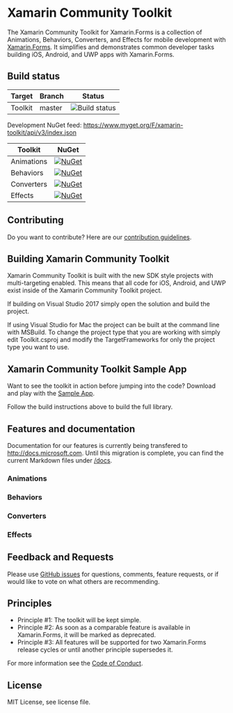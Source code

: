 Xamarin Community Toolkit
===========

The Xamarin Community Toolkit for Xamarin.Forms is a collection of Animations, Behaviors, Converters, and Effects for mobile development with [Xamarin.Forms](https://github.com/xamarin/Xamarin.Forms). It simplifies and demonstrates common developer tasks building iOS, Android, and UWP apps with Xamarin.Forms.

## Build status

| Target | Branch | Status |
| ------ | ------ | ------ | 
| Toolkit | master |![Build status](https://devdiv.visualstudio.com/_apis/public/build/definitions/0bdbc590-a062-4c3f-b0f6-9383f67865ee/8450/badge)  |

Development NuGet feed: https://www.myget.org/F/xamarin-toolkit/api/v3/index.json

| Toolkit | NuGet | 
| ------ | ------ |
| Animations | [![NuGet](https://img.shields.io/nuget/v/Xamarin.Toolkit.Animations.svg?label=NuGet)](https://www.nuget.org/packages/Xamarin.Toolkit.Animations/) |
| Behaviors | [![NuGet](https://img.shields.io/nuget/v/Xamarin.Toolkit.Behaviors.svg?label=NuGet)](https://www.nuget.org/packages/Xamarin.Toolkit.Behaviors/) |
| Converters | [![NuGet](https://img.shields.io/nuget/v/Xamarin.Toolkit.Converters.svg?label=NuGet)](https://www.nuget.org/packages/Xamarin.Toolkit.Converters/) |
| Effects | [![NuGet](https://img.shields.io/nuget/v/Xamarin.Toolkit.Effects.svg?label=NuGet)](https://www.nuget.org/packages/Xamarin.Toolkit.Effects/) |

## Contributing
Do you want to contribute? Here are our [contribution guidelines](CONTRIBUTING.md).

## Building Xamarin Community Toolkit
Xamarin Community Toolkit is built with the new SDK style projects with multi-targeting enabled. This means that all code for iOS, Android, and UWP exist inside of the Xamarin Community Toolkit project.

If building on Visual Studio 2017 simply open the solution and build the project.

If using Visual Studio for Mac the project can be built at the command line with MSBuild. To change the project type that you are working with simply edit Toolkit.csproj and modify the TargetFrameworks for only the project type you want to use.

## Xamarin Community Toolkit Sample App

Want to see the toolkit in action before jumping into the code?  Download and play with the [Sample App](/Samples).

Follow the build instructions above to build the full library.

## Features and documentation

Documentation for our features is currently being transfered to http://docs.microsoft.com. Until this migration is complete, you can find the current Markdown files under [/docs](/docs).

### Animations

### Behaviors

### Converters

### Effects


## Feedback and Requests

Please use [GitHub issues](https://github.com/xamarin/XamarinCommunityToolkit/issues) for questions, comments, feature requests, or if would like to vote on what others are recommending.

## Principles

 - Principle #1: The toolkit will be kept simple.
 - Principle #2: As soon as a comparable feature is available in Xamarin.Forms, it will be marked as deprecated.
 - Principle #3: All features will be supported for two Xamarin.Forms release cycles or until another principle supersedes it.


For more information see the [Code of Conduct](CODE_OF_CONDUCT). 

## License
MIT License, see license file.
